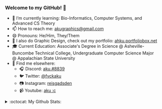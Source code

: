 ### Welcome to my GitHub! 👋

<!--
**reismgadsden/reismgadsden** is a ✨ _special_ ✨ repository because its `README.md` (this file) appears on your GitHub profile.
-->

- 🌱 I’m currently learning: Bio-Informatics, Computer Systems, and Advanced CS Theory
- 📫 How to reach me: akugraphics@gmail.com
- 😄 Pronouns: He/Him, They/Them
- 🎨 I also do Graphic Design, check out my portfolio: <a href = "https://ahku.portfoliobox.net/">ahku.portfoliobox.net</a>
- 🎓 Current Education: Associate's Degree in Science @ Asheville-Buncombe Technical College, Undergraduate Computer Science Major @ Appalachian State University
- 🔎 Find me elsewhere:
  - 🎧 Discord: <a href = "https://discord.com/users/142790013573136385">aku.#8839</a>
  - 🐦 Twitter: <a href = "https://twitter.com/fvckaku">@fvckaku</a>
  - 📷 Instagram: <a href = "https://www.instagram.com/reisgadsden/">reisgadsden</a>
  - 📹 Youtube: <a href = "https://www.youtube.com/c/AkuGraphicss">aku :c</a>

<details>
  <summary>:octocat: My Github Stats:</summary>
  
  <img align="left" alt="reismgadsden's Github Stats" src="https://github-readme-stats.vercel.app/api?username=reismgadsden&show_icons=true" />
  
</details>
